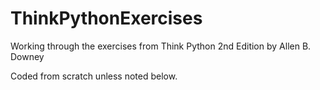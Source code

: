 # ThinkPythonExercises

Working through the exercises from Think Python 2nd Edition by Allen B. Downey

Coded from scratch unless noted below.
